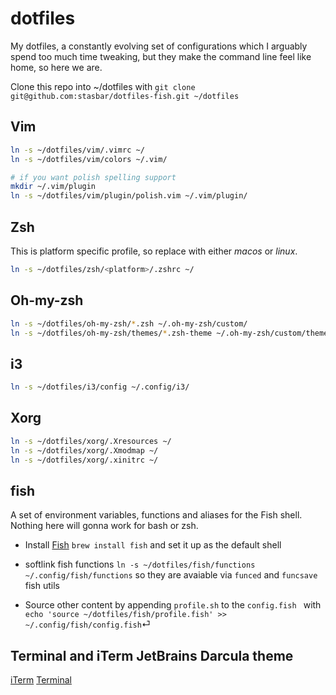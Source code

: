 # dotfiles

My dotfiles, a constantly evolving set of configurations which I arguably spend too much time tweaking, but they make the command line feel like home, so here we are.

Clone this repo into ~/dotfiles with `git clone git@github.com:stasbar/dotfiles-fish.git ~/dotfiles`

## Vim

```bash
ln -s ~/dotfiles/vim/.vimrc ~/
ln -s ~/dotfiles/vim/colors ~/.vim/

# if you want polish spelling support
mkdir ~/.vim/plugin
ln -s ~/dotfiles/vim/plugin/polish.vim ~/.vim/plugin/
```

## Zsh

This is platform specific profile, so replace <platform> with either *macos* or *linux*.
```bash
ln -s ~/dotfiles/zsh/<platform>/.zshrc ~/
```

## Oh-my-zsh

```bash
ln -s ~/dotfiles/oh-my-zsh/*.zsh ~/.oh-my-zsh/custom/
ln -s ~/dotfiles/oh-my-zsh/themes/*.zsh-theme ~/.oh-my-zsh/custom/themes/
```

## i3

```bash
ln -s ~/dotfiles/i3/config ~/.config/i3/
```

## Xorg

```bash
ln -s ~/dotfiles/xorg/.Xresources ~/
ln -s ~/dotfiles/xorg/.Xmodmap ~/
ln -s ~/dotfiles/xorg/.xinitrc ~/
```


## fish

A set of environment variables, functions and aliases for the Fish shell. Nothing here will gonna work for bash or zsh.

- Install [Fish](https://fishshell.com/) `brew install fish` and set it up as the default shell

- softlink fish functions `ln -s ~/dotfiles/fish/functions ~/.config/fish/functions` so they are avaiable via `funced` and `funcsave` fish utils

- Source other content by appending `profile.sh` to the `config.fish ` with `echo 'source ~/dotfiles/fish/profile.fish' >> ~/.config/fish/config.fish`⏎ 

## Terminal and iTerm JetBrains Darcula theme

[iTerm](https://github.com/mbadolato/iTerm2-Color-Schemes/blob/master/schemes/JetBrains%20Darcula.itermcolors)
[Terminal](https://github.com/lysyi3m/macos-terminal-themes/blob/master/schemes/JetBrains%20Darcula.terminal)

